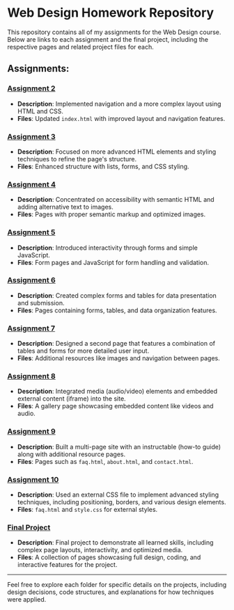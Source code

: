 # Web Design Homework Repository

This repository contains all of my assignments for the Web Design course. Below are links to each assignment and the final project, including the respective pages and related project files for each.

## Assignments:

### [Assignment 2](https://github.com/DavidDutton24/MART341-WebDesign/tree/main/WebDesign%20Homework/Assignment2)
- **Description**: Implemented navigation and a more complex layout using HTML and CSS.
- **Files**: Updated `index.html` with improved layout and navigation features.

### [Assignment 3](https://github.com/DavidDutton24/MART341-WebDesign/tree/main/WebDesign%20Homework/Assignment3)
- **Description**: Focused on more advanced HTML elements and styling techniques to refine the page's structure.
- **Files**: Enhanced structure with lists, forms, and CSS styling.

### [Assignment 4](https://github.com/DavidDutton24/MART341-WebDesign/tree/main/WebDesign%20Homework/Assignment4)
- **Description**: Concentrated on accessibility with semantic HTML and adding alternative text to images.
- **Files**: Pages with proper semantic markup and optimized images.

### [Assignment 5](https://github.com/DavidDutton24/MART341-WebDesign/tree/main/WebDesign%20Homework/Assignment5)
- **Description**: Introduced interactivity through forms and simple JavaScript.
- **Files**: Form pages and JavaScript for form handling and validation.

### [Assignment 6](https://github.com/DavidDutton24/MART341-WebDesign/tree/main/WebDesign%20Homework/Assignment6)
- **Description**: Created complex forms and tables for data presentation and submission.
- **Files**: Pages containing forms, tables, and data organization features.

### [Assignment 7](https://github.com/DavidDutton24/MART341-WebDesign/tree/main/WebDesign%20Homework/Assignment7)
- **Description**: Designed a second page that features a combination of tables and forms for more detailed user input.
- **Files**: Additional resources like images and navigation between pages.

### [Assignment 8](https://github.com/DavidDutton24/MART341-WebDesign/tree/main/WebDesign%20Homework/Assignment8)
- **Description**: Integrated media (audio/video) elements and embedded external content (iframe) into the site.
- **Files**: A gallery page showcasing embedded content like videos and audio.

### [Assignment 9](https://github.com/DavidDutton24/MART341-WebDesign/tree/main/WebDesign%20Homework/Assignment9)
- **Description**: Built a multi-page site with an instructable (how-to guide) along with additional resource pages.
- **Files**: Pages such as `faq.html`, `about.html`, and `contact.html`.

### [Assignment 10](https://github.com/DavidDutton24/MART341-WebDesign/tree/main/WebDesign%20Homework/Assignment10)
- **Description**: Used an external CSS file to implement advanced styling techniques, including positioning, borders, and various design elements.
- **Files**: `faq.html` and `style.css` for external styles.

### [Final Project](https://github.com/DavidDutton24/MART341-WebDesign/tree/main/WebDesign%20Homework/Final%20Project)
- **Description**: Final project to demonstrate all learned skills, including complex page layouts, interactivity, and optimized media.
- **Files**: A collection of pages showcasing full design, coding, and interactive features for the project.

---

Feel free to explore each folder for specific details on the projects, including design decisions, code structures, and explanations for how techniques were applied.

